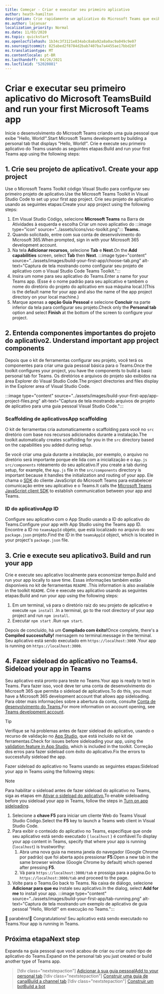 ```yaml
---
title: Começar - Criar e executar seu primeiro aplicativo
author: heath-hamilton
description: Crie rapidamente um aplicativo do Microsoft Teams que exibe um "Hello, World!" usando a mensagem do Microsoft Teams Toolkit.
ms.author: lajanuar
localization_priority: Normal
ms.date: 11/03/2020
ms.topic: quickstart
ms.openlocfilehash: 1b34c3f3121e834abc8a8a92a8a0ac9a049c9e07
ms.sourcegitcommit: 825abed2f8784d2bab7407ba7a4455ae17bbd28f
ms.translationtype: MT
ms.contentlocale: pt-BR
ms.lasthandoff: 04/26/2021
ms.locfileid: "52020881"
---
```

# <a name="build-and-run-your-first-microsoft-teams-app"></a><span data-ttu-id="ea2e9-104">Criar e executar seu primeiro aplicativo do Microsoft Teams</span><span class="sxs-lookup"><span data-stu-id="ea2e9-104">Build and run your first Microsoft Teams app</span></span>

<span data-ttu-id="ea2e9-105">Inicie o desenvolvimento do Microsoft Teams criando uma guia pessoal que exibe "Hello, World!".</span><span class="sxs-lookup"><span data-stu-id="ea2e9-105">Start Microsoft Teams development by building a personal tab that displays "Hello, World!".</span></span>
<span data-ttu-id="ea2e9-106">Crie e execute seu primeiro aplicativo do Teams usando as seguintes etapas:</span><span class="sxs-lookup"><span data-stu-id="ea2e9-106">Build and run your first Teams app using the following steps:</span></span>

## <a name="1-create-your-app-project"></a><span data-ttu-id="ea2e9-107">1. Crie seu projeto de aplicativo</span><span class="sxs-lookup"><span data-stu-id="ea2e9-107">1. Create your app project</span></span>

<span data-ttu-id="ea2e9-108">Use o Microsoft Teams Toolkit código Visual Studio para configurar seu primeiro projeto de aplicativo.</span><span class="sxs-lookup"><span data-stu-id="ea2e9-108">Use the Microsoft Teams Toolkit in Visual Studio Code to set up your first app project.</span></span> <span data-ttu-id="ea2e9-109">Crie seu projeto de aplicativo usando as seguintes etapas:</span><span class="sxs-lookup"><span data-stu-id="ea2e9-109">Create your app project using the following steps:</span></span>

1. Em Visual Studio Código, selecione **Microsoft Teams** na Barra de Atividades à esquerda e escolha Criar um novo aplicativo do :::image type="icon" source="../assets/icons/vsc-toolkit.png"::: **Teams.**
1. <span data-ttu-id="ea2e9-111">Quando solicitado, entre com sua conta de desenvolvimento do Microsoft 365.</span><span class="sxs-lookup"><span data-stu-id="ea2e9-111">When prompted, sign in with your Microsoft 365 development account.</span></span>
1. <span data-ttu-id="ea2e9-112">Na tela **Adicionar recursos,** selecione **Tab** e **Next**.</span><span class="sxs-lookup"><span data-stu-id="ea2e9-112">On the **Add capabilities** screen, select **Tab** then **Next**.</span></span>
:::image type="content" source="../assets/images/build-your-first-app/choose-tab.png" alt-text="Captura de tela mostrando como configurar seu projeto de aplicativo com o Visual Studio Code Teams Toolkit.":::
1. <span data-ttu-id="ea2e9-114">Insira um nome para seu aplicativo do Teams.</span><span class="sxs-lookup"><span data-stu-id="ea2e9-114">Enter a name for your Teams app.</span></span> <span data-ttu-id="ea2e9-115">(Esse é o nome padrão para seu aplicativo e também o nome do diretório do projeto do aplicativo em sua máquina local.)</span><span class="sxs-lookup"><span data-stu-id="ea2e9-115">(This is the default name for your app and also the name of the app project directory on your local machine.)</span></span>
1. <span data-ttu-id="ea2e9-116">Marque apenas a **opção Guia Pessoal** e selecione **Concluir** na parte inferior da tela para configurar seu projeto.</span><span class="sxs-lookup"><span data-stu-id="ea2e9-116">Check only the **Personal tab** option and select **Finish** at the bottom of the screen to configure your project.</span></span>

## <a name="2-understand-important-app-project-components"></a><span data-ttu-id="ea2e9-117">2. Entenda componentes importantes do projeto do aplicativo</span><span class="sxs-lookup"><span data-stu-id="ea2e9-117">2. Understand important app project components</span></span>

<span data-ttu-id="ea2e9-118">Depois que o kit de ferramentas configurar seu projeto, você terá os componentes para criar uma guia pessoal básica para o Teams.</span><span class="sxs-lookup"><span data-stu-id="ea2e9-118">Once the toolkit configures your project, you have the components to build a basic personal tab for Teams.</span></span> <span data-ttu-id="ea2e9-119">Os diretórios e arquivos do projeto são exibidos na área Explorer do Visual Studio Code.</span><span class="sxs-lookup"><span data-stu-id="ea2e9-119">The project directories and files display in the Explorer area of Visual Studio Code.</span></span>

:::image type="content" source="../assets/images/build-your-first-app/app-project-files.png" alt-text="Captura de tela mostrando arquivos de projeto de aplicativo para uma guia pessoal Visual Studio Code.":::

### <a name="app-scaffolding"></a><span data-ttu-id="ea2e9-121">Scaffolding de aplicativos</span><span class="sxs-lookup"><span data-stu-id="ea2e9-121">App scaffolding</span></span>

<span data-ttu-id="ea2e9-122">O kit de ferramentas cria automaticamente o scaffolding para você no `src` diretório com base nos recursos adicionados durante a instalação.</span><span class="sxs-lookup"><span data-stu-id="ea2e9-122">The toolkit automatically creates scaffolding for you in the `src` directory based on the capabilities you added during setup.</span></span>

<span data-ttu-id="ea2e9-123">Se você criar uma guia durante a instalação, por exemplo, o arquivo no diretório será importante porque ele lida com a inicialização e o `App.js` `src/components` roteamento do seu aplicativo.</span><span class="sxs-lookup"><span data-stu-id="ea2e9-123">If you create a tab during setup, for example, the `App.js` file in the `src/components` directory is important because it handles the initialization and routing of your app.</span></span> <span data-ttu-id="ea2e9-124">Ele chama o [SDK](../tabs/how-to/using-teams-client-sdk.md) do cliente JavaScript do Microsoft Teams para estabelecer comunicação entre seu aplicativo e o Teams.</span><span class="sxs-lookup"><span data-stu-id="ea2e9-124">It calls the [Microsoft Teams JavaScript client SDK](../tabs/how-to/using-teams-client-sdk.md) to establish communication between your app and Teams.</span></span>

### <a name="app-id"></a><span data-ttu-id="ea2e9-125">ID do aplicativo</span><span class="sxs-lookup"><span data-stu-id="ea2e9-125">App ID</span></span>

<span data-ttu-id="ea2e9-126">Configure seu aplicativo com o App Studio usando a ID do aplicativo do Teams.</span><span class="sxs-lookup"><span data-stu-id="ea2e9-126">Configure your app with App Studio using the Teams app ID.</span></span> <span data-ttu-id="ea2e9-127">Encontre a ID no `teamsAppId` objeto, que está localizado no arquivo do seu `package.json` projeto.</span><span class="sxs-lookup"><span data-stu-id="ea2e9-127">Find the ID in the `teamsAppId` object, which is located in your project's `package.json` file.</span></span>

## <a name="3-build-and-run-your-app"></a><span data-ttu-id="ea2e9-128">3. Crie e execute seu aplicativo</span><span class="sxs-lookup"><span data-stu-id="ea2e9-128">3. Build and run your app</span></span>

<span data-ttu-id="ea2e9-129">Crie e execute seu aplicativo localmente para economizar tempo.</span><span class="sxs-lookup"><span data-stu-id="ea2e9-129">Build and run your app locally to save time.</span></span> <span data-ttu-id="ea2e9-130">Essas informações também estão disponíveis no kit de ferramentas `README` .</span><span class="sxs-lookup"><span data-stu-id="ea2e9-130">This information is also available in the toolkit `README`.</span></span> <span data-ttu-id="ea2e9-131">Crie e execute seu aplicativo usando as seguintes etapas:</span><span class="sxs-lookup"><span data-stu-id="ea2e9-131">Build and run your app using the following steps:</span></span>

1. <span data-ttu-id="ea2e9-132">Em um terminal, vá para o diretório raiz do seu projeto de aplicativo e execute `npm install` .</span><span class="sxs-lookup"><span data-stu-id="ea2e9-132">In a terminal, go to the root directory of your app project and run `npm install`.</span></span>
1. <span data-ttu-id="ea2e9-133">Executar `npm start` .</span><span class="sxs-lookup"><span data-stu-id="ea2e9-133">Run `npm start`.</span></span>

<span data-ttu-id="ea2e9-134">Depois de concluído, há um **Compilado com êxito!**</span><span class="sxs-lookup"><span data-stu-id="ea2e9-134">Once complete, there's a **Compiled successfully!**</span></span> <span data-ttu-id="ea2e9-135">mensagem no terminal.</span><span class="sxs-lookup"><span data-stu-id="ea2e9-135">message in the terminal.</span></span> <span data-ttu-id="ea2e9-136">Seu aplicativo está sendo executado em `https://localhost:3000` .</span><span class="sxs-lookup"><span data-stu-id="ea2e9-136">Your app is running on `https://localhost:3000`.</span></span>

## <a name="4-sideload-your-app-in-teams"></a><span data-ttu-id="ea2e9-137">4. Fazer sideload do aplicativo no Teams</span><span class="sxs-lookup"><span data-stu-id="ea2e9-137">4. Sideload your app in Teams</span></span>

<span data-ttu-id="ea2e9-138">Seu aplicativo está pronto para teste no Teams.</span><span class="sxs-lookup"><span data-stu-id="ea2e9-138">Your app is ready to test in Teams.</span></span> <span data-ttu-id="ea2e9-139">Para fazer isso, você deve ter uma conta de desenvolvimento do Microsoft 365 que permita o sideload de aplicativos.</span><span class="sxs-lookup"><span data-stu-id="ea2e9-139">To do this, you must have a Microsoft 365 development account that allows app sideloading.</span></span> <span data-ttu-id="ea2e9-140">Para obter mais informações sobre a abertura da conta, consulte [Conta de desenvolvimento do Teams.](../build-your-first-app/build-first-app-overview.md#set-up-your-development-account)</span><span class="sxs-lookup"><span data-stu-id="ea2e9-140">For more information on account opening, see [Teams development account](../build-your-first-app/build-first-app-overview.md#set-up-your-development-account).</span></span> 

> [!TIP]
> <span data-ttu-id="ea2e9-141">Verifique se há problemas antes de fazer sideload do aplicativo, usando o recurso de validação no [App Studio](../concepts/deploy-and-publish/appsource/prepare/submission-checklist.md#teams-app-validation-tool), que está incluído no kit de ferramentas.</span><span class="sxs-lookup"><span data-stu-id="ea2e9-141">Check for issues before sideloading your app, using the [validation feature in App Studio](../concepts/deploy-and-publish/appsource/prepare/submission-checklist.md#teams-app-validation-tool), which is included in the toolkit.</span></span> <span data-ttu-id="ea2e9-142">Correção dos erros para fazer sideload com êxito do aplicativo.</span><span class="sxs-lookup"><span data-stu-id="ea2e9-142">Fix the errors to successfully sideload the app.</span></span>

<span data-ttu-id="ea2e9-143">Fazer sideload do aplicativo no Teams usando as seguintes etapas:</span><span class="sxs-lookup"><span data-stu-id="ea2e9-143">Sideload your app in Teams using the following steps:</span></span>

> [!NOTE]
> <span data-ttu-id="ea2e9-144">Para habilitar o sideload antes de fazer sideload do aplicativo no Teams, siga as etapas em [Ativar o sideload do aplicativo.](../concepts/build-and-test/prepare-your-o365-tenant.md#enable-custom-teams-apps-and-turn-on-custom-app-uploading)</span><span class="sxs-lookup"><span data-stu-id="ea2e9-144">To enable sideloading before you sideload your app in Teams, follow the steps in [Turn on app sideloading](../concepts/build-and-test/prepare-your-o365-tenant.md#enable-custom-teams-apps-and-turn-on-custom-app-uploading).</span></span>

1. <span data-ttu-id="ea2e9-145">Selecione a **chave F5** para iniciar um cliente Web do Teams Visual Studio Código.</span><span class="sxs-lookup"><span data-stu-id="ea2e9-145">Select the **F5** key to launch a Teams web client in Visual Studio Code.</span></span>
1. <span data-ttu-id="ea2e9-146">Para exibir o conteúdo do aplicativo no Teams, especifique que onde seu aplicativo está sendo executado ( `localhost` ) é confiável:</span><span class="sxs-lookup"><span data-stu-id="ea2e9-146">To display your app content in Teams, specify that where your app is running (`localhost`) is trustworthy:</span></span>
   1. <span data-ttu-id="ea2e9-147">Abra uma nova guia na mesma janela do navegador (Google Chrome por padrão) que foi aberta após pressionar **F5**.</span><span class="sxs-lookup"><span data-stu-id="ea2e9-147">Open a new tab in the same browser window (Google Chrome by default) which opened after pressing **F5**.</span></span>
   1. <span data-ttu-id="ea2e9-148">Vá para `https://localhost:3000/tab` e prossiga para a página.</span><span class="sxs-lookup"><span data-stu-id="ea2e9-148">Go to `https://localhost:3000/tab` and proceed to the page.</span></span>
1. <span data-ttu-id="ea2e9-149">Volte para o Teams.</span><span class="sxs-lookup"><span data-stu-id="ea2e9-149">Go back to Teams.</span></span> <span data-ttu-id="ea2e9-150">Na caixa de diálogo, selecione **Adicionar para que eu** instale seu aplicativo.</span><span class="sxs-lookup"><span data-stu-id="ea2e9-150">In the dialog, select **Add for me** to install your app.</span></span>
:::image type="content" source="../assets/images/build-your-first-app/tab-running.png" alt-text="Captura de tela mostrando um exemplo de aplicativo de guia pessoal &quot;Hello, World!&quot; em execução no Teams.":::

<span data-ttu-id="ea2e9-152">🎉 parabéns!</span><span class="sxs-lookup"><span data-stu-id="ea2e9-152">🎉 Congratulations!</span></span> <span data-ttu-id="ea2e9-153">Seu aplicativo está sendo executado no Teams.</span><span class="sxs-lookup"><span data-stu-id="ea2e9-153">Your app is running in Teams.</span></span>

## <a name="next-step"></a><span data-ttu-id="ea2e9-154">Próxima etapa</span><span class="sxs-lookup"><span data-stu-id="ea2e9-154">Next step</span></span>

<span data-ttu-id="ea2e9-155">Expanda na guia pessoal que você acabou de criar ou criar outro tipo de aplicativo do Teams.</span><span class="sxs-lookup"><span data-stu-id="ea2e9-155">Expand on the personal tab you just created or build another type of Teams app.</span></span>

> [!div class="nextstepaction"]
> [<span data-ttu-id="ea2e9-156">Adicionar à sua guia pessoal</span><span class="sxs-lookup"><span data-stu-id="ea2e9-156">Add to your personal tab</span></span>](../build-your-first-app/build-personal-tab.md)
> [!div class="nextstepaction"]
> [<span data-ttu-id="ea2e9-157">Construir uma guia de canal</span><span class="sxs-lookup"><span data-stu-id="ea2e9-157">Build a channel tab</span></span>](../build-your-first-app/build-channel-tab.md)
> [!div class="nextstepaction"]
> [<span data-ttu-id="ea2e9-158">Construir um bot</span><span class="sxs-lookup"><span data-stu-id="ea2e9-158">Build a bot</span></span>](../build-your-first-app/build-bot.md)
